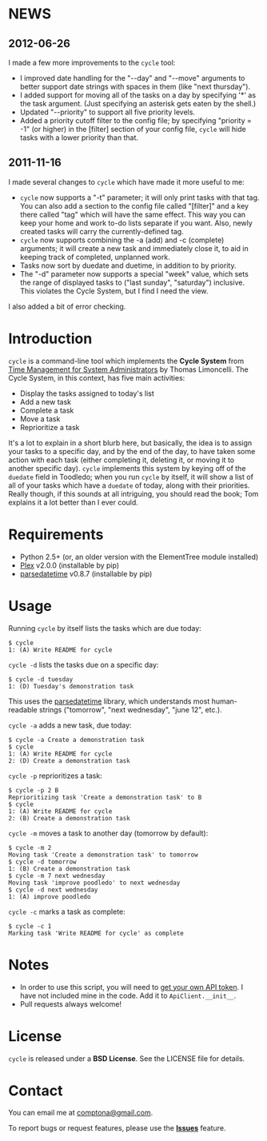 NEWS
====
2012-06-26
----------
I made a few more improvements to the `cycle` tool:

- I improved date handling for the "--day" and "--move" arguments to better support date strings with spaces in them (like "next thursday").
- I added support for moving all of the tasks on a day by specifying '*' as the task argument. (Just specifying an asterisk gets eaten by the shell.)
- Updated "--priority" to support all five priority levels.
- Added a priority cutoff filter to the config file; by specifying "priority = -1" (or higher) in the \[filter\] section of your config file, `cycle` will hide tasks with a lower priority than that.

2011-11-16
----------
I made several changes to `cycle` which have made it more useful to me:

- `cycle` now supports a "-t" parameter; it will only print tasks with that tag. You can also add a section to the config file called "[filter]" and a key there called "tag" which will have the same effect. This way you can keep your home and work to-do lists separate if you want. Also, newly created tasks will carry the currently-defined tag.
- `cycle` now supports combining the -a (add) and -c (complete) arguments; it will create a new task and immediately close it, to aid in keeping track of completed, unplanned work.
- Tasks now sort by duedate and duetime, in addition to by priority.
- The "-d" parameter now supports a special "week" value, which sets the range of displayed tasks to ("last sunday", "saturday") inclusive. This violates the Cycle System, but I find I need the view.

I also added a bit of error checking.


Introduction
============
`cycle` is a command-line tool which implements the **Cycle System** from [Time Management for System Administrators](http://www.amazon.com/Management-System-Administrators-Thomas-Limoncelli/dp/0596007833) by Thomas Limoncelli. The Cycle System, in this context, has five main activities:

- Display the tasks assigned to today's list
- Add a new task
- Complete a task
- Move a task
- Reprioritize a task

It's a lot to explain in a short blurb here, but basically, the idea is to assign your tasks to a specific day, and by the end of the day, to have taken some action with each task (either completing it, deleting it, or moving it to another specific day). `cycle` implements this system by keying off of the `duedate` field in Toodledo; when you run `cycle` by itself, it will show a list of all of your tasks which have a `duedate` of today, along with their priorities. Really though, if this sounds at all intriguing, you should read the book; Tom explains it a lot better than I ever could.

Requirements
============
- Python 2.5+ (or, an older version with the ElementTree module installed)
- [Plex](http://www.cosc.canterbury.ac.nz/greg.ewing/python/Plex/) v2.0.0 (installable by pip)
- [parsedatetime](http://code.google.com/p/parsedatetime/) v0.8.7 (installable by pip)

Usage
=====
Running `cycle` by itself lists the tasks which are due today:

    $ cycle
    1: (A) Write README for cycle

`cycle -d` lists the tasks due on a specific day:

    $ cycle -d tuesday
    1: (D) Tuesday's demonstration task

This uses the [parsedatetime](http://code.google.com/p/parsedatetime/) library, which understands most human-readable strings ("tomorrow", "next wednesday", "june 12", etc.).

`cycle -a` adds a new task, due today:

    $ cycle -a Create a demonstration task
    $ cycle
    1: (A) Write README for cycle
    2: (D) Create a demonstration task

`cycle -p` reprioritizes a task:

    $ cycle -p 2 B
    Reprioritizing task 'Create a demonstration task' to B
    $ cycle
    1: (A) Write README for cycle
    2: (B) Create a demonstration task

`cycle -m` moves a task to another day (tomorrow by default):

    $ cycle -m 2
    Moving task 'Create a demonstration task' to tomorrow
    $ cycle -d tomorrow
    1: (B) Create a demonstration task
    $ cycle -m 7 next wednesday
    Moving task 'improve poodledo' to next wednesday
    $ cycle -d next wednesday
    1: (A) improve poodledo

`cycle -c` marks a task as complete:

    $ cycle -c 1
    Marking task 'Write README for cycle' as complete

Notes
=====
- In order to use this script, you will need to [get your own API token](http://api.toodledo.com/2/account/doc_register.php). I have not included mine in the code. Add it to `ApiClient.__init__`.
- Pull requests always welcome!

License
=======
`cycle` is released under a **BSD License**. See the LICENSE file for details.

Contact
=======
You can email me at comptona@gmail.com.

To report bugs or request features, please use the **[Issues](https://github.com/handyman5/poodledo/issues)** feature.
